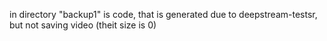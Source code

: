 in directory "backup1" is code, that is generated due to deepstream-testsr, but not saving video (theit size is 0)
